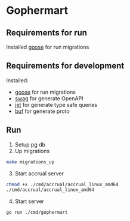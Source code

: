 # Gophermart

## Requirements for run 

Installed [goose](https://github.com/pressly/goose) for run migrations

## Requirements for development 

Installed: 
* [goose](https://github.com/pressly/goose) for run migrations
* [swag](https://github.com/swaggo/swag) for generate OpenAPI
* [jet](https://github.com/go-jet/jet) for generate type safe queries
* [buf](https://github.com/bufbuild/buf) for generate proto

## Run

1. Setup pg db
2. Up migrations
```bash
make migrations_up
```
3. Start accrual server

```bash
chmod +x ./cmd/accrual/accrual_linux_amd64
./cmd/accrual/accrual_linux_amd64
```

4. Start server
```bash
go run ./cmd/gophermart
```